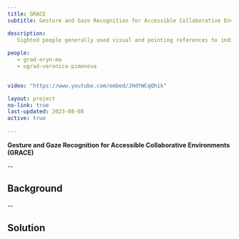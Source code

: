 ```yaml
---
title: GRACE
subtitle: Gesture and Gaze Recognition for Accessible Collaborative Environments

description: 
   Sighted people generally used visual and pointing references to indicate areas of interest when speaking to collaborators. However, blind and low vision people cannot understand these references. This leads to miscommunication, impeding their ability to pay attention to the same things and preventing effective and efficient collaboration. The GRACE project combines gaze and gesture recognition to locate areas of interests and identify the objects on the screen they may be referencing. Our system converts these references into a written form suitable to be announced via screen reader, thereby reducing the burden for blind and low vision users to locate the referenced object.  
      
people: 
   - grad-eryn-ma
   - ugrad-veronica-pimenova

  
video: "https://www.youtube.com/embed/JHdtWCqQhik"

layout: project
no-link: true
last-updated: 2023-08-08
active: true
   
---
```


**Gesture and Gaze Recognition for Accessible Collaborative Environments (GRACE)**

--

## Background

--

## Solution
